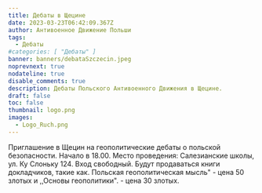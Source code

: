 ```yaml
---
title: Дебаты в Щецине
date: 2023-03-23T06:42:09.367Z
author: Антивоенное Движение Польши
tags:
  - Дебаты
#categories: [ "Дебаты" ]
banner: banners/debataSzczecin.jpeg
noprevnext: true
nodateline: true
disable_comments: true
description: Дебаты Польского Антивоенного Движения в Щецине.
draft: false
toc: false
thumbnail: logo.png
images:
  - Logo_Ruch.png
---
```


Приглашение в Щецин на геополитические дебаты о польской безопасности. Начало в 18.00. Место проведения: Салезианские школы, ул. Ку Слоньку 124. Вход свободный. Будут продаваться книги докладчиков, такие как. Польская геополитическая мысль" - цена 50 злотых и ,,Основы геополитики". - цена 30 злотых.

